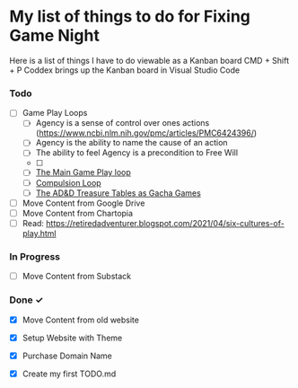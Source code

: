 # My list of things to do for Fixing Game Night

Here is a list of things I have to do viewable as a Kanban board CMD + Shift + P Coddex brings up the Kanban board in Visual Studio Code

### Todo

- [ ] Game Play Loops
  - [ ] Agency is a sense of control over ones actions (https://www.ncbi.nlm.nih.gov/pmc/articles/PMC6424396/)
  - [ ] Agency is the ability to name the cause of an action
  - [ ] The ability to feel Agency is a precondition to Free Will
  - [ ] 
  - [ ] [The Main Game Play loop](https://fixinggamenight.com/assets/diagrams/Main-Game-Play-Loop.svg)
  - [ ] [Compulsion Loop](https://en.wikipedia.org/wiki/Compulsion_loop)  
  - [ ] [The AD&D Treasure Tables as Gacha Games](https://en.wikipedia.org/wiki/Gacha_game)  
- [ ] Move Content from Google Drive
- [ ] Move Content from Chartopia
- [ ] Read: https://retiredadventurer.blogspot.com/2021/04/six-cultures-of-play.html

### In Progress

- [ ] Move Content from Substack  

### Done ✓

- [x] Move Content from old website  
- [x] Setup Website with Theme  
- [x] Purchase Domain Name  
- [x] Create my first TODO.md  

